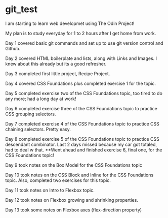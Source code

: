 # git_test

I am starting to learn web developmet using The Odin Project!

My plan is to study everyday for 1 to 2 hours after I get home from work.

Day 1 covered basic git commands and set up to use git version control and Github. 

Day 2 covered HTML boilerplate and lists, along with Links and Images. I knew about this already but its a good refresher.

Day 3 completed first little project, Recipe Project.

Day 4 covered CSS Foundations plus completed exercise 1 for the topic.

Day 5 completed exercise two of the CSS Foundations topic, too tired to do any more; had a long day at work! 

Day 6 completed exercise three of the CSS Foundations topic to practice CSS grouping selectors.

Day 7 completed exercise 4 of the CSS Foundations topic to practice CSS chaining selectors. Pretty easy. 

Day 8 completed exercise 5 of the CSS Foundations topic to practice CSS descendant combinator. Last 2 days missed because my car got totaled, had to deal w that. 
**Went ahead and finished exercise 6, final one, for the CSS Foundations topic! 

Day 9 took notes on the Box Model for the CSS Foundations topic

Day 10 took notes on the CSS Block and Inline for the CSS Foundations topic. Also, completed two exercises for this topic. 

Day 11 took notes on Intro to Flexbox topic. 

Day 12 took notes on Flexbox growing and shrinking properties.

Day 13 took some notes on Flexbox axes (flex-direction property)
